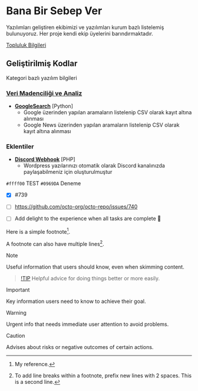# Bana Bir Sebep Ver
Yazılımları geliştiren ekibimizi ve yazılımları kurum bazlı listelemiş bulunuyoruz. Her proje kendi ekip üyelerini barındırmaktadır.

[Topluluk Bilgileri](https://github.com/BanaBirSebepVer/Topluluk)

## Geliştirilmiş Kodlar
Kategori bazlı yazılım bilgileri
### [Veri Madenciliği ve Analiz](https://github.com/orgs/BanaBirSebepVer/teams/vma)
- **[GoogleSearch](https://github.com/BanaBirSebepVer/GoogleSearch)** [Python] 
  - Google üzerinden yapılan aramaların listelenip CSV olarak kayıt altına alınması
  - Google News üzerinden yapılan aramaların listelenip CSV olarak kayıt altına alınması

### Eklentiler
- **[Discord Webhook](https://github.com/BanaBirSebepVer/webhookDiscord)** [PHP]
  - Wordpress yazılarınızı otomatik olarak Discord kanalınızda paylaşabilmeniz için oluşturulmuştur

`#ffff00` TEST
`#0969DA` Deneme

- [x] #739
- [ ] https://github.com/octo-org/octo-repo/issues/740
- [ ] Add delight to the experience when all tasks are complete :tada:


Here is a simple footnote[^1].

A footnote can also have multiple lines[^2].

[^1]: My reference.
[^2]: To add line breaks within a footnote, prefix new lines with 2 spaces.
  This is a second line.


  > [!NOTE]
> Useful information that users should know, even when skimming content.

> [!TIP](ÖERNİ)
> Helpful advice for doing things better or more easily.

> [!IMPORTANT]
> Key information users need to know to achieve their goal.

> [!WARNING]
> Urgent info that needs immediate user attention to avoid problems.

> [!CAUTION]
> Advises about risks or negative outcomes of certain actions.